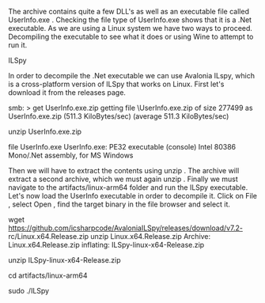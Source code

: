 The archive contains quite a few DLL's as well as an executable file called UserInfo.exe .
Checking the file type of UserInfo.exe shows that it is a .Net executable. As we are using a Linux system
we have two ways to proceed. Decompiling the executable to see what it does or using Wine to attempt to
run it.   

ILSpy


In order to decompile the .Net executable we can use Avalonia ILspy, which is a cross-platform version of
ILSpy that works on Linux. First let's download it from the releases page.


smb: \> get UserInfo.exe.zip
getting file \UserInfo.exe.zip of size 277499 as UserInfo.exe.zip (511.3 KiloBytes/sec)
(average 511.3 KiloBytes/sec)


unzip UserInfo.exe.zip

file UserInfo.exe
UserInfo.exe: PE32 executable (console) Intel 80386 Mono/.Net assembly, for MS Windows

Then we will have to extract the contents using unzip .
The archive will extract a second archive, which we must again unzip .
Finally we must navigate to the artifacts/linux-arm64 folder and run the ILSpy executable.
Let's now load the UserInfo executable in order to decompile it. Click on File , select Open , find the
target binary in the file browser and select it.

wget https://github.com/icsharpcode/AvaloniaILSpy/releases/download/v7.2-
rc/Linux.x64.Release.zip
unzip Linux.x64.Release.zip
Archive: Linux.x64.Release.zip
inflating: ILSpy-linux-x64-Release.zip

unzip ILSpy-linux-x64-Release.zip

cd artifacts/linux-arm64

sudo ./ILSpy
